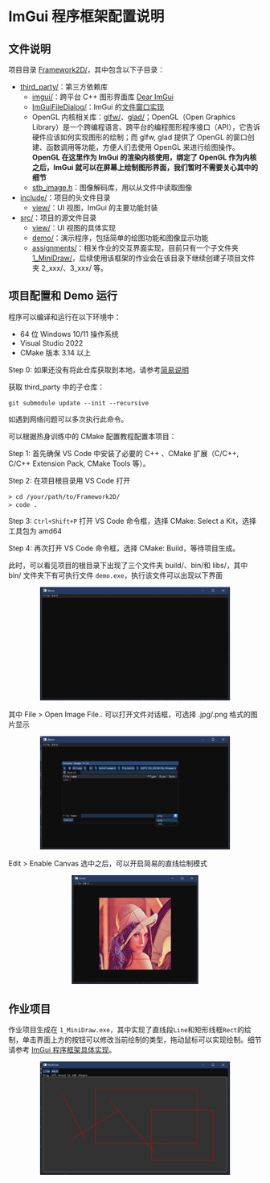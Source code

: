 # ImGui 程序框架配置说明

## 文件说明

项目目录 [Framework2D/](../../../Framework2D/)，其中包含以下子目录：

- [third_party/](../../../Framework2D/third_party/)：第三方依赖库
  - [imgui/](../../../Framework2D/third_party/imgui/)：跨平台 C++ 图形界面库 [Dear ImGui](https://github.com/ocornut/imgui)
  - [ImGuiFileDialog/](../../../Framework2D/third_party/ImGuiFileDialog/)：ImGui 的[文件窗口实现](https://github.com/aiekick/ImGuiFileDialog)
  - OpenGL 内核相关库：[glfw/](../../../Framework2D/third_party/glfw/)、[glad/](../../../Framework2D/third_party/glad/)；OpenGL（Open Graphics Library）是一个跨编程语言、跨平台的编程图形程序接口（API），它告诉硬件应该如何实现图形的绘制；而 glfw, glad 提供了 OpenGL 的窗口创建、函数调用等功能，方便人们去使用 OpenGL 来进行绘图操作。**OpenGL 在这里作为 ImGui 的渲染内核使用，绑定了 OpenGL 作为内核之后，ImGui 就可以在屏幕上绘制图形界面，我们暂时不需要关心其中的细节**
  - [stb_image.h](../../../Framework2D/third_party/stb_image.h)：图像解码库，用以从文件中读取图像
- [include/](../../../Framework2D/include/)：项目的头文件目录
  - [view/](../../../Framework2D/include/view/)：UI 视图，ImGui 的主要功能封装
- [src/](../../../Framework2D/src/)：项目的源文件目录
  - [view/](../../../Framework2D/src/view/)：UI 视图的具体实现
  - [demo/](../../../Framework2D/src/demo/)：演示程序，包括简单的绘图功能和图像显示功能
  - [assignments/](../../../Framework2D/src/assignments/)：相关作业的交互界面实现，目前只有一个子文件夹 [1_MiniDraw/](../../../Framework2D/src/assignments/1_MiniDraw/)，后续使用该框架的作业会在该目录下继续创建子项目文件夹 2_xxx/、3_xxx/ 等。

## 项目配置和 Demo 运行

程序可以编译和运行在以下环境中：

- 64 位 Windows 10/11 操作系统
- Visual Studio 2022
- CMake 版本 3.14 以上

Step 0:
如果还没有将此仓库获取到本地，请参考[简易说明](../../../Softwares/Github.md)

获取 third_party 中的子仓库：

```
git submodule update --init --recursive
```

如遇到网络问题可以多次执行此命令。

可以根据热身训练中的 CMake 配置教程配置本项目：

Step 1: 首先确保 VS Code 中安装了必要的 C++ 、CMake 扩展（C/C++, C/C++ Extension Pack, CMake Tools 等）。

Step 2: 在项目根目录用 VS Code 打开

```shell
> cd /your/path/to/Framework2D/ 
> code .
```

Step 3: `Ctrl+Shift+P` 打开 VS Code 命令框，选择 CMake: Select a Kit，选择工具包为 amd64

Step 4: 再次打开 VS Code 命令框，选择 CMake: Build，等待项目生成。

此时，可以看见项目的根目录下出现了三个文件夹 build/、bin/和 libs/，其中 bin/ 文件夹下有可执行文件 `demo.exe`，执行该文件可以出现以下界面

<div align=center><img width = 75% src ="figs/demo_0.png"/></div align>

其中 File > Open Image File.. 可以打开文件对话框，可选择 .jpg/.png 格式的图片显示

<div align=center><img width = 75% src ="figs/demo_0.5.png"/></div align>

Edit > Enable Canvas 选中之后，可以开启简易的直线绘制模式

<div align=center><img width = 50% src ="figs/demo_1.png"/></div align>

## 作业项目

作业项目生成在 `1_MiniDraw.exe`，其中实现了直线段`Line`和矩形线框`Rect`的绘制，单击界面上方的按钮可以修改当前绘制的类型，拖动鼠标可以实现绘制。细节请参考 [ImGui 程序框架具体实现](framework_details.md)。

<div align=center><img width = 75% src ="figs/demo_2.png"/></div align>
